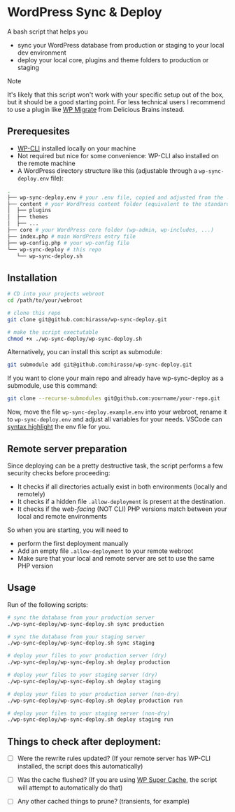 # WordPress Sync & Deploy

A bash script that helps you

- sync your WordPress database from production or staging to your local dev environment
- deploy your local core, plugins and theme folders to production or staging

> [!NOTE]
> It's likely that this script won't work with your specific setup
> out of the box, but it should be a good starting point. For less technical
> users I recommend to use a plugin like [WP Migrate](https://deliciousbrains.com/wp-migrate-db-pro/) from Delicious Brains instead.

## Prerequesites

- [WP-CLI](https://wp-cli.org/) installed locally on your machine
- Not required but nice for some convenience: WP-CLI also installed on the remote machine
- A WordPress directory structure like this (adjustable through a `wp-sync-deploy.env` file):

```bash
.
├── wp-sync-deploy.env # your .env file, copied and adjusted from the .env.example file in this repo
├── content # your WordPress content folder (equivalent to the standard wp-content)
│  ├── plugins
│  ├── themes
│  ├── ...
├── core # your WordPress core folder (wp-admin, wp-includes, ...)
├── index.php # main WordPress entry file
├── wp-config.php # your wp-config file
└── wp-sync-deploy # this repo
   └── wp-sync-deploy.sh
```

## Installation

```bash
# CD into your projects webroot
cd /path/to/your/webroot

# clone this repo
git clone git@github.com:hirasso/wp-sync-deploy.git

# make the script exectutable
chmod +x ./wp-sync-deploy/wp-sync-deploy.sh
```

Alternatively, you can install this script as submodule:

```bash
git submodule add git@github.com:hirasso/wp-sync-deploy.git
```
If you want to clone your main repo and already have wp-sync-deploy as a submodule, use this command:

```bash
git clone --recurse-submodules git@github.com:yourname/your-repo.git
```

Now, move the file `wp-sync-deploy.example.env` into your webroot, rename it to `wp-sync-deploy.env` and adjust all variables for your needs. VSCode can [syntax highlight](https://fredriccliver.medium.com/give-highlight-and-formatting-on-your-env-file-in-vscode-8e60934efce0) the env file for you.

## Remote server preparation

Since deploying can be a pretty destructive task, the script performs a few security checks before proceeding:

- It checks if all directories actually exist in both environments (locally and remotely)
- It checks if a hidden file `.allow-deployment` is present at the destination.
- It checks if the *web-facing* (NOT CLI) PHP versions match between your local and remote environments

So when you are starting, you will need to

- perform the first deployment manually
- Add an empty file `.allow-deployment` to your remote webroot
- Make sure that your local and remote server are set to use the same PHP version

## Usage

Run of the following scripts:

```bash
# sync the database from your production server
./wp-sync-deploy/wp-sync-deploy.sh sync production

# sync the database from your staging server
./wp-sync-deploy/wp-sync-deploy.sh sync staging

# deploy your files to your production server (dry)
./wp-sync-deploy/wp-sync-deploy.sh deploy production

# deploy your files to your staging server (dry)
./wp-sync-deploy/wp-sync-deploy.sh deploy staging

# deploy your files to your production server (non-dry)
./wp-sync-deploy/wp-sync-deploy.sh deploy production run

# deploy your files to your staging server (non-dry)
./wp-sync-deploy/wp-sync-deploy.sh deploy staging run
```

## Things to check after deployment:

- [ ] Were the rewrite rules updated? (If your remote server has WP-CLI installed, the script does this automatically)
- [ ] Was the cache flushed? (If you are using [WP Super Cache](https://wordpress.org/plugins/wp-super-cache/), the script will attempt to automatically do that)
- [ ] Any other cached things to prune? (transients, for example)

